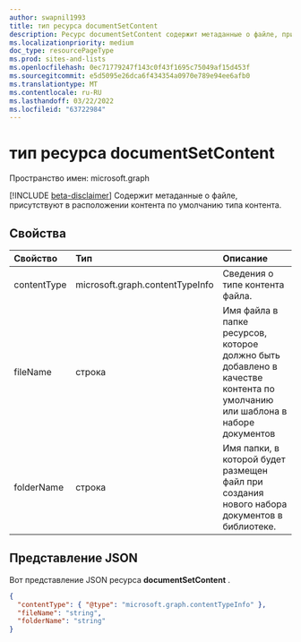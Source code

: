 ```yaml
---
author: swapnil1993
title: тип ресурса documentSetContent
description: Ресурс documentSetContent содержит метаданные о файле, присутствуют в расположении контента по умолчанию.
ms.localizationpriority: medium
doc_type: resourcePageType
ms.prod: sites-and-lists
ms.openlocfilehash: 0ec71779247f143c0f43f1695c75049af15d453f
ms.sourcegitcommit: e5d5095e26dca6f434354a0970e789e94ee6afb0
ms.translationtype: MT
ms.contentlocale: ru-RU
ms.lasthandoff: 03/22/2022
ms.locfileid: "63722984"
---
```

# <a name="documentsetcontent-resource-type"></a>тип ресурса documentSetContent

Пространство имен: microsoft.graph

[!INCLUDE [beta-disclaimer](../../includes/beta-disclaimer.md)]
Содержит метаданные о файле, присутствуют в расположении контента по умолчанию типа контента.

## <a name="properties"></a>Свойства

| Свойство    | Тип                            | Описание                                                                                                     |
| :---------- | :------------------------------ | :-------------------------------------------------------------------------------------------------------------- |
| contentType | microsoft.graph.contentTypeInfo | Сведения о типе контента файла.                                                                           |
| fileName    | строка                          | Имя файла в папке ресурсов, которое должно быть добавлено в качестве контента по умолчанию или шаблона в наборе документов |
| folderName  | строка                          | Имя папки, в которой будет размещен файл при создания нового набора документов в библиотеке.                 |

## <a name="json-representation"></a>Представление JSON

Вот представление JSON ресурса **documentSetContent** .

<!-- { "blockType": "resource", "@odata.type": "microsoft.graph.documentSetContent" } -->

```json
{
  "contentType": { "@type": "microsoft.graph.contentTypeInfo" },
  "fileName": "string",
  "folderName": "string"
}
```
